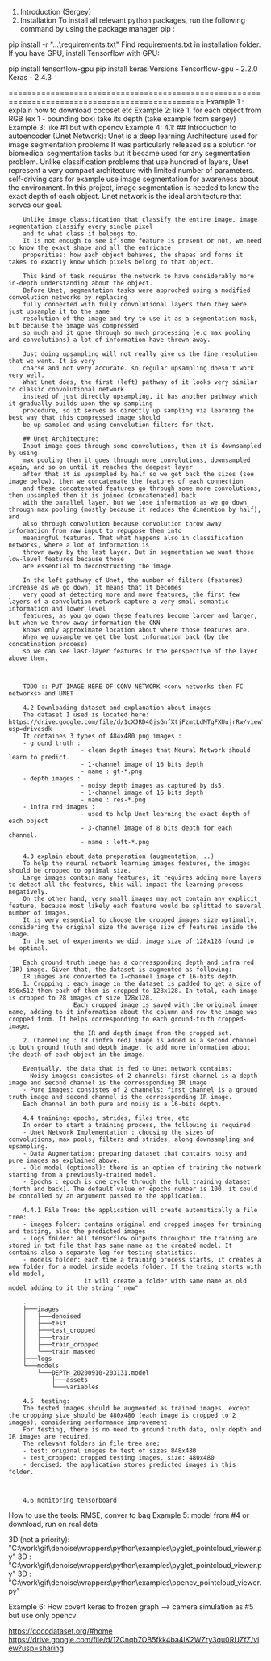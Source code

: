 1. Introduction (Sergey)
2. Installation
To install all relevant python packages, run the following command by using the package manager pip :

pip install -r "...\requirements.txt"
Find requirements.txt in installation folder. If you have GPU, install Tensorflow with GPU:

pip install tensorflow-gpu
pip install keras
Versions
Tensorflow-gpu - 2.2.0
Keras - 2.4.3

================================================================================================
Example 1 : explain how to download cocoset etc
Example 2: like 1, for each object from RGB (ex 1 - bounding box) take its depth (take example from sergey)
Example 3: like #1 but with opencv
Example 4: 
		4.1: 
		## Introduction to autoencoder (Unet Network):
		Unet is a deep learning Architecture used for image segmentation problems
		It was particularly released as a solution for biomedical segmentation tasks
		but it became used for any segmentation problem. Unlike classification problems that use hundred of layers, Unet represent a very compact architecture
		with limited number of parameters.
		self-driving cars for example use image segmentation for awareness about the environment.
		In this project, image segmentation is needed to know the exact depth of each object. 
		Unet network is the ideal architecture that serves our goal.
		
		Unlike image classification that classify the entire image, image segmentation classify every single pixel
		and to what class it belongs to.
		It is not enough to see if some feature is present or not, we need to know the exact shape and all the entricate 
		properities: how each object behaves, the shapes and forms it takes to exactly know which pixels belong to that object.
		
		This kind of task requires the network to have considerably more in-depth understanding about the object.
		Before Unet, segmentation tasks were approched using a modified convolution networks by replacing
		fully connected with fully convolutional layers then they were just upsample it to the same
		resolution of the image and try to use it as a segmentation mask, but because the image was compressed
		so much and it gone through so much processing (e.g max pooling and convolutions) a lot of information have thrown away.
		
		Just doing upsampling will not really give us the fine resolution that we want. It is very
		coarse and not very accurate. so regular upsampling doesn't work very well.
		What Unet does, the first (left) pathway of it looks very similar to classic convolutional network
		instead of just directly upsampling, it has another pathway which it gradually builds upon the up sampling
		procedure, so it serves as directly up sampling via learning the best way that this compressed image should
		be up sampled and using convolution filters for that.
		
		## Unet Architecture: 
		Input image goes through some convolutions, then it is downsampled by using
		max pooling then it goes through more convolutions, downsampled again, and so on until it reaches the deepest layer
		after that it is upsampled by half so we get back the sizes (see image below), then we concatenate the features of each connection 
		and these concatenated features go through some more convolutions, then upsampled then it is joined (concatenated) back 
		with the parallel layer, but we lose information as we go down through max pooling (mostly because it reduces the dimention by half), and
		also through convolution because convolution throw away information from raw input to repupose them into
		meaningful features. That what happens also in classification networks, where a lot of information is 
		thrown away by the last layer. But in segmentation we want those low-level features because those
		are essential to deconstructing the image. 
		
		In the left pathway of Unet, the number of filters (features) increase as we go down, it means that it becomes
		very good at detecting more and more features, the first few layers of a convolution network capture a very small semantic information and lower level
		features, as you go down these features become larger and larger, but when we throw away information the CNN
		knows only approximate location about where those features are.
		When we upsample we get the lost information back (by the concatination process)
		so we can see last-layer features in the perspective of the layer above them.
		

		
		TODO :: PUT IMAGE HERE OF CONV NETWORK <conv networks then FC networks> and UNET
		
		4.2 Downloading dataset and explanation about images
		The dataset I used is located here: https://drive.google.com/file/d/1cXJRD4GjsGnfXtjFzmtLdMTgFXUujrRw/view?usp=drivesdk
		It containes 3 types of 484x480 png images : 
		- ground truth : 
						- clean depth images that Neural Network should learn to predict. 
						- 1-channel image of 16 bits depth
						- name : gt-*.png
		- depth images : 
						- noisy depth images as captured by ds5.
						- 1-channel image of 16 bits depth
						- name : res-*.png
		- infra red images : 
						- used to help Unet learning the exact depth of each object
						- 3-channel image of 8 bits depth for each channel. 
						- name : left-*.png
		
		4.3 explain about data preparation (augmentation, ..)
		To help the neural network learning images features, the images should be cropped to optimal size.
		Large images contain many features, it requires adding more layers to detect all the features, this will impact the learning process negatively.
		On the other hand, very small images may not contain any explicit feature, because most likely each feature would be splitted to several number of images.
		It is very essential to choose the cropped images size optimally, considering the original size the average size of features inside the image.
		In the set of experiments we did, image size of 128x128 found to be optimal.
		
		Each ground truth image has a corressponding depth and infra red (IR) image. Given that, the dataset is augmented as following:
		IR images are converted to 1-channel image of 16-bits depth.
		1. Cropping : each image in the dataset is padded to get a size of 896x512 then each of them is cropped to 128x128. In total, each image is cropped to 28 images of size 128x128.  
					  Each cropped image is saved with the original image name, adding to it information about the column and row the image was cropped from. It helps corresponding to each ground-truth cropped-image, 
					  the IR and depth image from the cropped set.
		2. Channeling : IR (infra red) image is added as a second channel to both ground truth and depth image, to add more information about the depth of each object in the image.
		
		Eventually, the data that is fed to Unet network contains:
		- Noisy images: consistes of 2 channels: first channel is a depth image and second channel is the corressponding IR image
		- Pure images: consistes of 2 channels: first channel is a ground truth image and second channel is the corressponding IR image. 
		Each channel in both pure and noisy is a 16-bits depth.

		4.4 training: epochs, strides, files tree, etc
		In order to start a training process, the following is required:
		- Unet Network Implementation : choosing the sizes of convolutions, max pools, filters and strides, along downsampling and upsampling.
		- Data Augmentation: preparing dataset that contains noisy and pure images as explained above.
		- Old model (optional): there is an option of training the network starting from a previously-trained model. 
		- Epochs : epoch is one cycle through the full training dataset (forth and back). The default value of epochs number is 100, it could be contolled by an argument passed to the application.
		
		4.4.1 File Tree: the application will create automatically a file tree:
		- images folder: contains original and cropped images for training and testing, also the predicted images
		- logs folder: all tensorflow outputs throughout the training are stored in txt file that has same name as the created model. It contains also a separate log for testing statistics.
		- models folder: each time a training process starts, it creates a new folder for a model inside models folder. If the traing starts with old model, 
						 it will create a folder with same name as old model adding to it the string "_new"
		
		.
		├───images
		│   ├───denoised
		│   ├───test
		│   ├───test_cropped
		│   ├───train
		│   ├───train_cropped
		│   └───train_masked
		├───logs
		└───models
			└───DEPTH_20200910-203131.model
				├───assets
				└───variables
		
		4.5  testing:
		The tested images should be augmented as trained images, except the cropping size should be 480x480 (each image is cropped to 2 images), considering performance improvement.
		For testing, there is no need to ground truth data, only depth and IR images are required.
		The relevant folders in file tree are: 
		- test: original images to test of sizes 848x480
		- test_cropped: cropped testing images, size: 480x480
		- denoised: the application stores predicted images in this folder.
		
		

		4.6 monitoring tensorboard 
How to use the tools: RMSE, conver to bag
Example 5: model from #4 or download, run on real data

3D (not a priority): "C:\work\git\denoise\wrappers\python\examples\pyglet_pointcloud_viewer.py"
3D : "C:\work\git\denoise\wrappers\python\examples\pyglet_pointcloud_viewer.py"
3D : "C:\work\git\denoise\wrappers\python\examples\opencv_pointcloud_viewer.py"

Example 6: How covert keras to frozen graph --> camera simulation as #5 but use only opencv



https://cocodataset.org/#home 
https://drive.google.com/file/d/1ZCnqb7OB5fkk4ba4lK2WZry3qu0RUZfZ/view?usp=sharing 